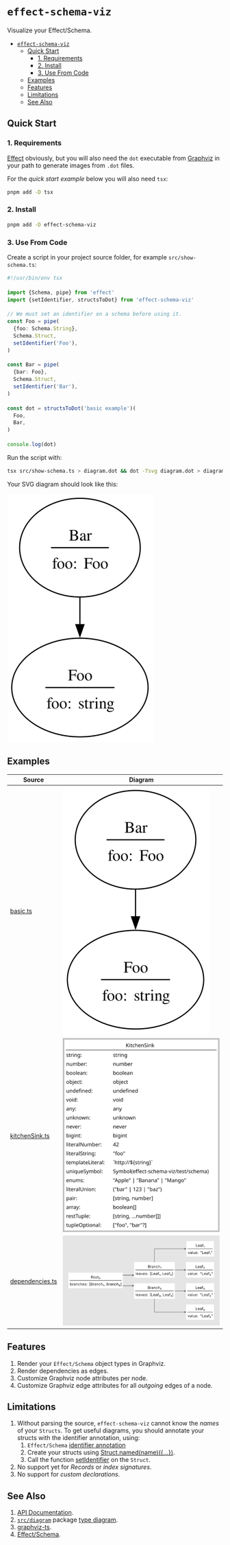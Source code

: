 # `effect-schema-viz`

Visualize your Effect/Schema.

<!-- @import "[TOC]" {cmd="toc" depthFrom=1 depthTo=6 orderedList=false} -->

<!-- code_chunk_output -->

- [`effect-schema-viz`](#effect-schema-viz)
  - [Quick Start](#quick-start)
    - [1. Requirements](#1-requirements)
    - [2. Install](#2-install)
    - [3. Use From Code](#3-use-from-code)
  - [Examples](#examples)
  - [Features](#features)
  - [Limitations](#limitations)
  - [See Also](#see-also)

<!-- /code_chunk_output -->

## Quick Start

### 1. Requirements

[Effect](https://www.npmjs.com/package/effect) obviously, but you will also need
the `dot` executable from [Graphviz](https://graphviz.org) in your path to
generate images from `.dot` files.

For the _quick start example_ below you will also need `tsx`:

```sh
pnpm add -D tsx
```

### 2. Install

```sh
pnpm add -D effect-schema-viz
```

### 3. Use From Code

Create a script in your project source folder, for example `src/show-schema.ts`:

```ts
#!/usr/bin/env tsx

import {Schema, pipe} from 'effect'
import {setIdentifier, structsToDot} from 'effect-schema-viz'

// We must set an identifier on a schema before using it.
const Foo = pipe(
  {foo: Schema.String},
  Schema.Struct,
  setIdentifier('Foo'),
)

const Bar = pipe(
  {bar: Foo},
  Schema.Struct,
  setIdentifier('Bar'),
)

const dot = structsToDot('basic example')(
  Foo,
  Bar,
)

console.log(dot)
```

Run the script with:

```sh
tsx src/show-schema.ts > diagram.dot && dot -Tsvg diagram.dot > diagram.svg
```

Your SVG diagram should look like this:

![basic example](doc/examples/basic.svg)

## Examples

|                Source                              |                   Diagram             |
|----------------------------------------------------|---------------------------------------|
|[basic.ts](src/test/examples/basic.ts)              |![image](doc/examples/basic.svg)       |
|[kitchenSink.ts](src/test/examples/kitchenSink.ts)  |![image](doc/examples/kitchenSink.svg) |
|[dependencies.ts](src/test/examples/dependencies.ts)|![image](doc/examples/dependencies.svg)|

## Features

1. Render your `Effect/Schema` object types in Graphviz.
2. Render dependencies as edges.
3. Customize Graphviz node attributes per node.
4. Customize Graphviz edge attributes for all _outgoing_ edges of a node.

## Limitations

1. Without parsing the source, `effect-schema-viz` cannot know the _names_ of your `Structs`. To get useful diagrams, you should annotate your structs with the identifier annotation, using:
    1. `Effect/Schema` [identifier annotation](https://github.com/Effect-TS/effect/blob/main/packages/effect/src/SchemaAST.ts#L109)
    2. Create your structs using [Struct.named(name)({...})](https://github.com/middle-ages/haag59-monorepo/blob/main/packages/effect-schema-viz/src/schema/annotations.ts#L76).
    3. Call the function [setIdentifier](https://github.com/middle-ages/haag59-monorepo/blob/main/packages/effect-schema-viz/src/schema/annotations.ts#L44) on the `Struct`.
2. No support yet for _Records_ or _index signatures_.
3. No support for _custom declarations_.

## See Also

1. [API Documentation](https://middle-ages.github.io/effect-schema-viz-docs).
2. [`src/diagram`](src/diagram) package [type diagram](https://raw.githubusercontent.com/middle-ages/haag59-monorepo/refs/heads/main/packages/effect-schema-viz/src/diagram/doc/effect-schema-viz-diagram-model.png).
3. [graphviz-ts](https://github.com/ts-graphviz/ts-graphviz).
4. [Effect/Schema](https://effect.website/docs/schema/introduction).
